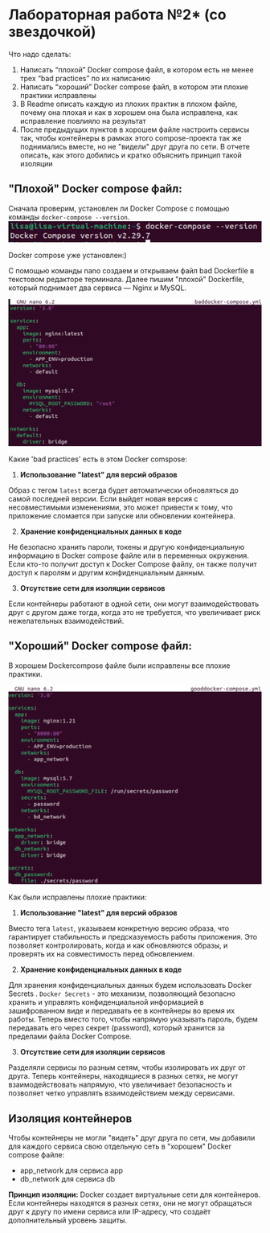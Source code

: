 # Лабораторная работа №2* (со звездочкой)
Что надо сделать:
1. Написать “плохой” Docker compose файл, в котором есть не менее трех “bad practices” по их написанию
2. Написать “хороший” Docker compose файл, в котором эти плохие практики исправлены
3. В Readme описать каждую из плохих практик в плохом файле, почему она плохая и как в хорошем она была исправлена, как исправление повлияло на результат
4. После предыдущих пунктов в хорошем файле настроить сервисы так, чтобы контейнеры в рамках этого compose-проекта так же поднимались вместе, но не "видели" друг друга по сети. В отчете описать, как этого добились и кратко объяснить принцип такой изоляции



## "Плохой" Docker compose файл:
Сначала проверим, установлен ли Docker Compose с помощью команды `docker-compose --version`.
![Image alt](https://github.com/lisalaktionova/itmo_devops-clouds/blob/main/DevOps/Laba_2*/check%20docker%20compose.png)

Docker compose уже установлен:)

С помощью команды nano создаем и открываем файл bad Dockerfile в текстовом редакторе терминала. Далее пишим "плохой" Dockerfile, который поднимает два сервиса — Nginx и MySQL.

![Image alt](https://github.com/lisalaktionova/itmo_devops-clouds/blob/main/DevOps/Laba_2*/bad.png)

Какие 'bad practices' есть в этом Docker comspose:
1. **Использование "latest" для версий образов**

Образ с тегом `latest` всегда будет автоматически обновляться до самой последней версии. Если выйдет новая версия с несовместимыми изменениями, это может привести к тому, что приложение сломается при запуске или обновлении контейнера.

2. **Хранение конфиденциальных данных в коде**

Не безопасно хранить пароли, токены и другую конфиденциальную информацию в Docker compose файле или в переменных окружения. Если кто-то получит доступ к Docker Compose файлу, он также получит доступ к паролям и другим конфиденциальным данным.

3. **Отсутствие сети для изоляции сервисов**

Если контейнеры работают в одной сети, они могут взаимодействовать друг с другом даже тогда, когда это не требуется, что увеличивает риск нежелательных взаимодействий.

  
## "Хороший" Docker compose файл:
В хорошем Dockercompose файле были исправлены все плохие практики.

![Image alt](https://github.com/lisalaktionova/itmo_devops-clouds/blob/main/DevOps/Laba_2*/good.png)

Как были исправлены плохие практики:

1. **Использование "latest" для версий образов**

Вместо тега `latest`, указываем конкретную версию образа,  что гарантирует стабильность и предсказуемость работы приложения. Это позволяет контролировать, когда и как обновляются образы, и проверять их на совместимость перед обновлением.

2. **Хранение конфиденциальных данных в коде**

Для хранения конфиденциальных данных будем использовать Docker Secrets . `Docker Secrets` - это механизм, позволяющий безопасно хранить и управлять конфиденциальной информацией в зашифрованном виде и передавать ее в контейнеры во время их работы. Теперь вместо того, чтобы напрямую указывать пароль, будем передавать его через секрет (password), который хранится за пределами файла Docker Compose.

3. **Отсутствие сети для изоляции сервисов**

Разделяли сервисы по разным сетям, чтобы изолировать их друг от друга. Теперь контейнеры, находящиеся в разных сетях, не могут взаимодействовать напрямую, что увеличивает безопасность и позволяет четко управлять взаимодействием между сервисами. 
     

## Изоляция контейнеров

Чтобы контейнеры не могли "видеть" друг друга по сети, мы добавили для каждого сервиса свою отдельную сеть в "хорошем" Docker compose файле:

- app_network для сервиса app
- db_network для сервиса db
  
 **Принцип изоляции:** Docker создает виртуальные сети для контейнеров. Если контейнеры находятся в разных сетях, они не могут обращаться друг к другу по имени сервиса или IP-адресу, что создаёт дополнительный уровень защиты.
   
